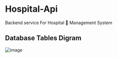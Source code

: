 # Hospital-Api
Backend service For Hospital 🏥  Management System 

## Database Tables Digram
![image](https://github.com/elhendymustafa7/Hospital-Api/assets/58703269/439a8a57-33f1-4d2f-a398-6761dc8e626c)

